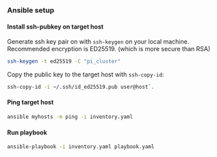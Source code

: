 ### Ansible setup

#### Install ssh-pubkey on target host

Generate ssh key pair on with `ssh-keygen` on your local machine.
Recommended encryption is ED25519. (which is more secure than RSA)

```bash
ssh-keygen -t ed25519 -C "pi_cluster"
```

Copy the public key to the target host with `ssh-copy-id`:

```bash
ssh-copy-id -i ~/.ssh/id_ed25519.pub user@host`.
```

#### Ping target host

```bash
ansible myhosts -m ping -i inventory.yaml
```

#### Run playbook

```bash
ansible-playbook -i inventory.yaml playbook.yaml
```
